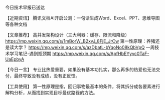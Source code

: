 今日技术早报已送达

【近期资讯】
腾讯文档AI开启公测：一句话生成Word、Excel、PPT、思维导图等各种文档

【文章推荐】
高并发架构设计（三大利器：缓存、限流和降级）
https://mp.weixin.qq.com/s/1mBorW_B2xvJ_8FjE_JrCw
第一性原理：养猪还是读大学？
https://mp.weixin.qq.com/s/azDbatL-bYqoNo08kQbVpQ
一周技术学习笔记-遇到瓶颈期
https://mp.weixin.qq.com/s/ApfHbEYyvc0TaF-UaEpbyA

【今日一言】
专业比热爱重要，如果没有基本功扎实，那么再多的热爱也无法交付，最终导致没有成绩，没有正反馈。

【工具使用】
第一性原理是指，回归事物最基本的条件，将其拆分成各要素进行解构分析，从而找到实现目标最优路径的方法。
